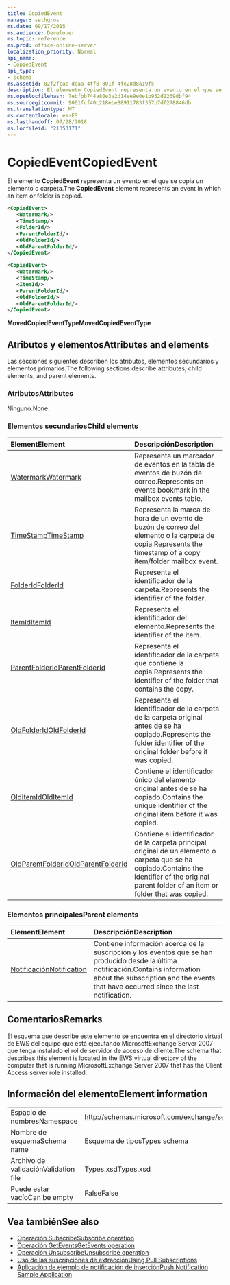 ```yaml
---
title: CopiedEvent
manager: sethgros
ms.date: 09/17/2015
ms.audience: Developer
ms.topic: reference
ms.prod: office-online-server
localization_priority: Normal
api_name:
- CopiedEvent
api_type:
- schema
ms.assetid: 82f2fcac-deaa-4ff8-801f-4fe28d8a19f5
description: El elemento CopiedEvent representa un evento en el que se copia un elemento o carpeta.
ms.openlocfilehash: 7ebfbb744a80e3a2d14ee9e0e1b952d2269dbf94
ms.sourcegitcommit: 9061fcf40c218ebe88911783f357b7df278846db
ms.translationtype: MT
ms.contentlocale: es-ES
ms.lasthandoff: 07/28/2018
ms.locfileid: "21353171"
---
```

# <a name="copiedevent"></a><span data-ttu-id="763d0-103">CopiedEvent</span><span class="sxs-lookup"><span data-stu-id="763d0-103">CopiedEvent</span></span>

<span data-ttu-id="763d0-104">El elemento **CopiedEvent** representa un evento en el que se copia un elemento o carpeta.</span><span class="sxs-lookup"><span data-stu-id="763d0-104">The **CopiedEvent** element represents an event in which an item or folder is copied.</span></span> 
  
```xml
<CopiedEvent>
   <Watermark/>
   <TimeStamp/>
   <FolderId/>
   <ParentFolderId/>
   <OldFolderId/>
   <OldParentFolderId/>
</CopiedEvent>
```

```xml
<CopiedEvent>
   <Watermark/>
   <TimeStamp/>
   <ItemId/>
   <ParentFolderId/>
   <OldFolderId/>
   <OldParentFolderId/>
</CopiedEvent>
```

<span data-ttu-id="763d0-105">**MovedCopiedEventType**</span><span class="sxs-lookup"><span data-stu-id="763d0-105">**MovedCopiedEventType**</span></span>

## <a name="attributes-and-elements"></a><span data-ttu-id="763d0-106">Atributos y elementos</span><span class="sxs-lookup"><span data-stu-id="763d0-106">Attributes and elements</span></span>

<span data-ttu-id="763d0-107">Las secciones siguientes describen los atributos, elementos secundarios y elementos primarios.</span><span class="sxs-lookup"><span data-stu-id="763d0-107">The following sections describe attributes, child elements, and parent elements.</span></span>
  
### <a name="attributes"></a><span data-ttu-id="763d0-108">Atributos</span><span class="sxs-lookup"><span data-stu-id="763d0-108">Attributes</span></span>

<span data-ttu-id="763d0-109">Ninguno.</span><span class="sxs-lookup"><span data-stu-id="763d0-109">None.</span></span>
  
### <a name="child-elements"></a><span data-ttu-id="763d0-110">Elementos secundarios</span><span class="sxs-lookup"><span data-stu-id="763d0-110">Child elements</span></span>

|<span data-ttu-id="763d0-111">**Element**</span><span class="sxs-lookup"><span data-stu-id="763d0-111">**Element**</span></span>|<span data-ttu-id="763d0-112">**Descripción**</span><span class="sxs-lookup"><span data-stu-id="763d0-112">**Description**</span></span>|
|:-----|:-----|
|[<span data-ttu-id="763d0-113">Watermark</span><span class="sxs-lookup"><span data-stu-id="763d0-113">Watermark</span></span>](watermark.md) <br/> |<span data-ttu-id="763d0-114">Representa un marcador de eventos en la tabla de eventos de buzón de correo.</span><span class="sxs-lookup"><span data-stu-id="763d0-114">Represents an events bookmark in the mailbox events table.</span></span>  <br/> |
|[<span data-ttu-id="763d0-115">TimeStamp</span><span class="sxs-lookup"><span data-stu-id="763d0-115">TimeStamp</span></span>](timestamp.md) <br/> |<span data-ttu-id="763d0-116">Representa la marca de hora de un evento de buzón de correo del elemento o la carpeta de copia.</span><span class="sxs-lookup"><span data-stu-id="763d0-116">Represents the timestamp of a copy item/folder mailbox event.</span></span>  <br/> |
|[<span data-ttu-id="763d0-117">FolderId</span><span class="sxs-lookup"><span data-stu-id="763d0-117">FolderId</span></span>](folderid.md) <br/> |<span data-ttu-id="763d0-118">Representa el identificador de la carpeta.</span><span class="sxs-lookup"><span data-stu-id="763d0-118">Represents the identifier of the folder.</span></span>  <br/> |
|[<span data-ttu-id="763d0-119">ItemId</span><span class="sxs-lookup"><span data-stu-id="763d0-119">ItemId</span></span>](itemid.md) <br/> |<span data-ttu-id="763d0-120">Representa el identificador del elemento.</span><span class="sxs-lookup"><span data-stu-id="763d0-120">Represents the identifier of the item.</span></span>  <br/> |
|[<span data-ttu-id="763d0-121">ParentFolderId</span><span class="sxs-lookup"><span data-stu-id="763d0-121">ParentFolderId</span></span>](parentfolderid.md) <br/> |<span data-ttu-id="763d0-122">Representa el identificador de la carpeta que contiene la copia.</span><span class="sxs-lookup"><span data-stu-id="763d0-122">Represents the identifier of the folder that contains the copy.</span></span>  <br/> |
|[<span data-ttu-id="763d0-123">OldFolderId</span><span class="sxs-lookup"><span data-stu-id="763d0-123">OldFolderId</span></span>](oldfolderid.md) <br/> |<span data-ttu-id="763d0-124">Representa el identificador de la carpeta de la carpeta original antes de se ha copiado.</span><span class="sxs-lookup"><span data-stu-id="763d0-124">Represents the folder identifier of the original folder before it was copied.</span></span>  <br/> |
|[<span data-ttu-id="763d0-125">OldItemId</span><span class="sxs-lookup"><span data-stu-id="763d0-125">OldItemId</span></span>](olditemid.md) <br/> |<span data-ttu-id="763d0-126">Contiene el identificador único del elemento original antes de se ha copiado.</span><span class="sxs-lookup"><span data-stu-id="763d0-126">Contains the unique identifier of the original item before it was copied.</span></span>  <br/> |
|[<span data-ttu-id="763d0-127">OldParentFolderId</span><span class="sxs-lookup"><span data-stu-id="763d0-127">OldParentFolderId</span></span>](oldparentfolderid.md) <br/> |<span data-ttu-id="763d0-128">Contiene el identificador de la carpeta principal original de un elemento o carpeta que se ha copiado.</span><span class="sxs-lookup"><span data-stu-id="763d0-128">Contains the identifier of the original parent folder of an item or folder that was copied.</span></span>  <br/> |
   
### <a name="parent-elements"></a><span data-ttu-id="763d0-129">Elementos principales</span><span class="sxs-lookup"><span data-stu-id="763d0-129">Parent elements</span></span>

|<span data-ttu-id="763d0-130">**Element**</span><span class="sxs-lookup"><span data-stu-id="763d0-130">**Element**</span></span>|<span data-ttu-id="763d0-131">**Descripción**</span><span class="sxs-lookup"><span data-stu-id="763d0-131">**Description**</span></span>|
|:-----|:-----|
|[<span data-ttu-id="763d0-132">Notificación</span><span class="sxs-lookup"><span data-stu-id="763d0-132">Notification</span></span>](notification-ex15websvcsotherref.md) <br/> |<span data-ttu-id="763d0-133">Contiene información acerca de la suscripción y los eventos que se han producido desde la última notificación.</span><span class="sxs-lookup"><span data-stu-id="763d0-133">Contains information about the subscription and the events that have occurred since the last notification.</span></span>  <br/> |
   
## <a name="remarks"></a><span data-ttu-id="763d0-134">Comentarios</span><span class="sxs-lookup"><span data-stu-id="763d0-134">Remarks</span></span>

<span data-ttu-id="763d0-135">El esquema que describe este elemento se encuentra en el directorio virtual de EWS del equipo que está ejecutando MicrosoftExchange Server 2007 que tenga instalado el rol de servidor de acceso de cliente.</span><span class="sxs-lookup"><span data-stu-id="763d0-135">The schema that describes this element is located in the EWS virtual directory of the computer that is running MicrosoftExchange Server 2007 that has the Client Access server role installed.</span></span>
  
## <a name="element-information"></a><span data-ttu-id="763d0-136">Información del elemento</span><span class="sxs-lookup"><span data-stu-id="763d0-136">Element information</span></span>

|||
|:-----|:-----|
|<span data-ttu-id="763d0-137">Espacio de nombres</span><span class="sxs-lookup"><span data-stu-id="763d0-137">Namespace</span></span>  <br/> |http://schemas.microsoft.com/exchange/services/2006/types  <br/> |
|<span data-ttu-id="763d0-138">Nombre de esquema</span><span class="sxs-lookup"><span data-stu-id="763d0-138">Schema name</span></span>  <br/> |<span data-ttu-id="763d0-139">Esquema de tipos</span><span class="sxs-lookup"><span data-stu-id="763d0-139">Types schema</span></span>  <br/> |
|<span data-ttu-id="763d0-140">Archivo de validación</span><span class="sxs-lookup"><span data-stu-id="763d0-140">Validation file</span></span>  <br/> |<span data-ttu-id="763d0-141">Types.xsd</span><span class="sxs-lookup"><span data-stu-id="763d0-141">Types.xsd</span></span>  <br/> |
|<span data-ttu-id="763d0-142">Puede estar vacío</span><span class="sxs-lookup"><span data-stu-id="763d0-142">Can be empty</span></span>  <br/> |<span data-ttu-id="763d0-143">False</span><span class="sxs-lookup"><span data-stu-id="763d0-143">False</span></span>  <br/> |
   
## <a name="see-also"></a><span data-ttu-id="763d0-144">Vea también</span><span class="sxs-lookup"><span data-stu-id="763d0-144">See also</span></span>

- [<span data-ttu-id="763d0-145">Operación Subscribe</span><span class="sxs-lookup"><span data-stu-id="763d0-145">Subscribe operation</span></span>](subscribe-operation.md) 
- [<span data-ttu-id="763d0-146">Operación GetEvents</span><span class="sxs-lookup"><span data-stu-id="763d0-146">GetEvents operation</span></span>](getevents-operation.md) 
- [<span data-ttu-id="763d0-147">Operación Unsubscribe</span><span class="sxs-lookup"><span data-stu-id="763d0-147">Unsubscribe operation</span></span>](unsubscribe-operation.md)
- [<span data-ttu-id="763d0-148">Uso de las suscripciones de extracción</span><span class="sxs-lookup"><span data-stu-id="763d0-148">Using Pull Subscriptions</span></span>](http://msdn.microsoft.com/library/f956bc0e-2b25-4613-966b-54c65456897c%28Office.15%29.aspx) 
- [<span data-ttu-id="763d0-149">Aplicación de ejemplo de notificación de inserción</span><span class="sxs-lookup"><span data-stu-id="763d0-149">Push Notification Sample Application</span></span>](http://msdn.microsoft.com/library/db1f8523-fa44-483f-bdb6-ab5939b52eee%28Office.15%29.aspx)

